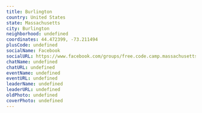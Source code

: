 ```yaml
---
title: Burlington
country: United States
state: Massachusetts
city: Burlington
neighborhood: undefined
coordinates: 44.472399, -73.211494
plusCode: undefined
socialName: Facebook
socialURL: https://www.facebook.com/groups/free.code.camp.massachusetts.burlington
chatName: undefined
chatURL: undefined
eventName: undefined
eventURL: undefined
leaderName: undefined
leaderURL: undefined
oldPhoto: undefined
coverPhoto: undefined
---
```

